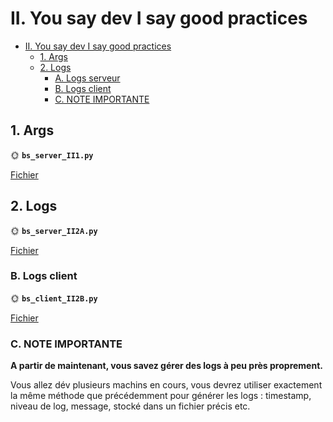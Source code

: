 # II. You say dev I say good practices

- [II. You say dev I say good practices](#ii-you-say-dev-i-say-good-practices)
  - [1. Args](#1-args)
  - [2. Logs](#2-logs)
    - [A. Logs serveur](#a-logs-serveur)
    - [B. Logs client](#b-logs-client)
    - [C. NOTE IMPORTANTE](#c-note-importante)

## 1. Args

🌞 **`bs_server_II1.py`**

[Fichier](https://github.com/yanisgilliard/TP-ReseauxB2/blob/cf4e7b15de3d7a395bd85240697a66ca0e83d84c/TP4/bs_server_II1.py)

## 2. Logs

🌞 **`bs_server_II2A.py`**

[Fichier](https://github.com/yanisgilliard/TP-ReseauxB2/blob/9e5a3235faa6e57a69777bbbacfb2dceb680f463/TP4/bs_server_II2A.py)

### B. Logs client

🌞 **`bs_client_II2B.py`**

[Fichier]()

### C. NOTE IMPORTANTE

**A partir de maintenant, vous savez gérer des logs à peu près proprement.**

Vous allez dév plusieurs machins en cours, vous devrez utiliser exactement la même méthode que précédemment pour générer les logs : timestamp, niveau de log, message, stocké dans un fichier précis etc.